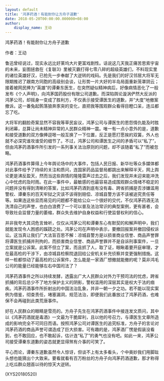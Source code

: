 ```yaml
---
layout: default
title: '鸿茅药酒！有能耐你让方舟子道歉'
date: 2018-05-20T00:00:00.000000+08:00
author:
    display_name: 王动
---
```


鸿茅药酒！有能耐你让方舟子道歉

作者：王动

鲁迅曾经说过，现实永远比好莱坞大片更富戏剧性。话说这几天我正痛苦思索宇宙的未来，妄图拯救在《复联3》里被灭霸打得七零八碎的超级英雄们，不料现实里的诸位英雄好汉，已抢先一步奉献了大逆转的戏码。先是我们的好汉邻居大将军无限期推迟了跟南方同胞的高级别会谈，让形势一片大好的半岛局面重新笼罩阴云；接着被网民捧为“英雄”的谭秦东医生，在突然疑似精神病后，好像病情恶化了一般发布《个人声明》，向鸿茅国药股份有限公司道歉。而深陷舆论漩涡俨然大反派的鸿茅公司，却摇身一变成了胜利方，不仅表示接受谭医生的道歉，并“大度”地撤案撤诉。这一番兔起鹘落狼奔豕突的变化，直把我等围观群众看得目瞪口呆，连瓜都忘了吃。

大将军的翻脸奇案显然不容我等草民妄议，鸿茅公司与谭医生的恩怨情仇能及时胜利闭幕，总算让尚未精神异常的人民群众精神一震。唯一有一点小意外的是，道歉和接受道歉的双方像捧逗哏一般互换了一下位置，反正是愿打愿挨的双簧，外人也就不必深究谁攻谁受的细节了。不过，鸿茅公司和谭医生之间的矛盾可以“私了”，但由鸿茅药酒事件所引发的一系列事关法治原则的问题，却不该随着“私了”而被忽略。

鸿茅药酒事件算得上今年舆论场中的大事件，包括人民日报、新华社等众多媒体都对此事件给予了持续的关注和质问，连国家药品监督局都跳出来解释半天，网上舆论更是沸反盈天，然而当这些舆情的隆隆雷声过去之后，我们发现并未迎来能冲洗心中忧虑的及时雨。在此一事件中，最敏感的也最容易造成围观群众情绪不稳定的问题并没有得到清晰的答案，比如鸿茅药酒到底有没有毒、跨省抓捕是否涉嫌滥用警权、谭秦东的百天牢狱之灾该不该得到赔偿、凉城县警方该不该被追究责任等等。如果连这些显而易见的问题都不能给公众一个很好的交代，不仅鸿茅药酒无法洗清自己的声誉，也白白浪费了一个可以普及法治常识的典型案例，更有甚者，会导致社会监督力量的萎缩，群众失去维护自身权益和行使监督权利的信心。

并非我夸大其词危言耸听，仅仅从鸿茅公司和谭秦东心有默契的和解声明中，我们就能发现令人困惑的蹊跷之处。鸿茅公司在声明中表示，要撤回报案并撤回侵权诉讼。这当真让我们广大法盲百思不解：凉城县警方是以损害商业信誉、商品声誉罪将谭医生抓捕并刑拘的，而损害商业信誉、商品声誉罪并不是自诉刑事案件，一旦立案就是公诉案。此案不但立了案，而且抓了人，取了证，眼瞅着要开庭审理，才在最高检的干涉下，由凉城县检察院退回给公安机关补充侦察并变更强制措施。这样一桩都惊动了最高检的公诉案件，怎么能是一家酒厂想撤就能撤的呢？莫非鸿毛公司的能量已经能够左右中国司法了？

鸿茅药酒事件之所以持续发酵，透露出广大人民群众对外力干预司法的忧虑，跨省抓捕的背后总少不了地方保护主义的阴影，警权滥用的深层其实是权大于法的痼疾。鸿茅药酒事件所折射出的中国法治乱象，并非一朝一夕之功。若不能以现实案例为借鉴，彻查责任，堵塞漏洞，规范法治，即便我们此番放过了鸿茅药酒，也难保不会再碰到此类荒唐事件。

好在人民群众的眼睛是雪亮的。方舟子先生在鸿茅药酒事件中接连发文质问，其中以《鸿茅药酒就是毒酒》一文最为干脆犀利，且以他的号召力，与谭医生文章所造成的影响完全不可同日而语。按照鸿茅公司对谭医生的追究标准，方舟子的言论对鸿茅药酒的商品声誉可谓造成了巨大损害。可有趣的是，鸿茅酒厂愣是假装没看到，也不敢回应，也不敢起诉，估计连“私了”的勇气也没有吧。如此一来，鸿茅公司接受谭秦东道歉的姿态就更显得煞有介事的可笑了。

平心而论，谭秦东道歉虽然令人惊讶，但谈不上有太多看头，个中奥妙我们用脚趾头想也能猜出个大致来。要看就看有百万粉丝的方舟子向鸿茅药酒道歉，那才称得上吃瓜群众翘首以待的惊天大逆转。

(XYS20180520)

